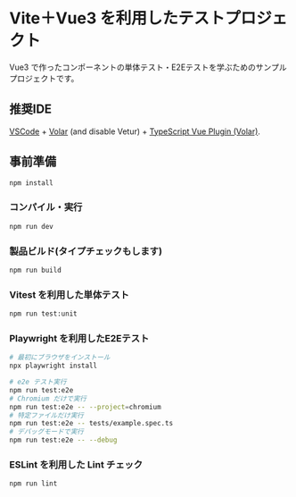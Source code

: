 # Vite＋Vue3 を利用したテストプロジェクト

Vue3 で作ったコンポーネントの単体テスト・E2Eテストを学ぶためのサンプルプロジェクトです。

## 推奨IDE

[VSCode](https://code.visualstudio.com/) + [Volar](https://marketplace.visualstudio.com/items?itemName=Vue.volar) (and disable Vetur) + [TypeScript Vue Plugin (Volar)](https://marketplace.visualstudio.com/items?itemName=Vue.vscode-typescript-vue-plugin).

## 事前準備

```sh
npm install
```

### コンパイル・実行

```sh
npm run dev
```

### 製品ビルド(タイプチェックもします)

```sh
npm run build
```

### Vitest を利用した単体テスト

```sh
npm run test:unit
```

### Playwright を利用したE2Eテスト

```sh
# 最初にブラウザをインストール
npx playwright install

# e2e テスト実行
npm run test:e2e
# Chromium だけで実行
npm run test:e2e -- --project=chromium
# 特定ファイルだけ実行
npm run test:e2e -- tests/example.spec.ts
# デバッグモードで実行
npm run test:e2e -- --debug
```

### ESLint を利用した Lint チェック

```sh
npm run lint
```
